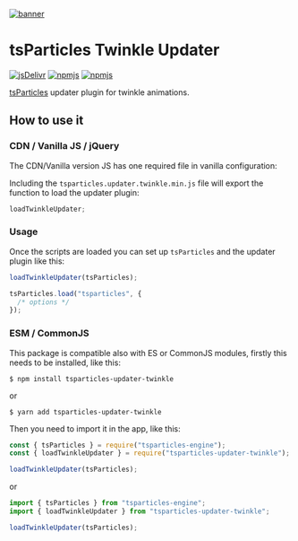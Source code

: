 [![banner](https://particles.js.org/images/banner2.png)](https://particles.js.org)

# tsParticles Twinkle Updater

[![jsDelivr](https://data.jsdelivr.com/v1/package/npm/tsparticles-updater-twinkle/badge)](https://www.jsdelivr.com/package/npm/tsparticles-updater-twinkle)
[![npmjs](https://badge.fury.io/js/tsparticles-updater-twinkle.svg)](https://www.npmjs.com/package/tsparticles-updater-twinkle)
[![npmjs](https://img.shields.io/npm/dt/tsparticles-updater-twinkle)](https://www.npmjs.com/package/tsparticles-updater-twinkle)

[tsParticles](https://github.com/matteobruni/tsparticles) updater plugin for twinkle animations.

## How to use it

### CDN / Vanilla JS / jQuery

The CDN/Vanilla version JS has one required file in vanilla configuration:

Including the `tsparticles.updater.twinkle.min.js` file will export the function to load the updater plugin:

```javascript
loadTwinkleUpdater;
```

### Usage

Once the scripts are loaded you can set up `tsParticles` and the updater plugin like this:

```javascript
loadTwinkleUpdater(tsParticles);

tsParticles.load("tsparticles", {
  /* options */
});
```

### ESM / CommonJS

This package is compatible also with ES or CommonJS modules, firstly this needs to be installed, like this:

```shell
$ npm install tsparticles-updater-twinkle
```

or

```shell
$ yarn add tsparticles-updater-twinkle
```

Then you need to import it in the app, like this:

```javascript
const { tsParticles } = require("tsparticles-engine");
const { loadTwinkleUpdater } = require("tsparticles-updater-twinkle");

loadTwinkleUpdater(tsParticles);
```

or

```javascript
import { tsParticles } from "tsparticles-engine";
import { loadTwinkleUpdater } from "tsparticles-updater-twinkle";

loadTwinkleUpdater(tsParticles);
```
